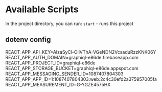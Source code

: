 # Available Scripts

In the project directory, you can run:
`start` - runs this project

## dotenv config

REACT_APP_API_KEY=AIzaSyCl-OllVThA-VGeNDN2VcsaduRzzKNK06Y
REACT_APP_AUTH_DOMAIN=graphiql-e86de.firebaseapp.com
REACT_APP_PROJECT_ID=graphiql-e86de
REACT_APP_STORAGE_BUCKET=graphiql-e86de.appspot.com
REACT_APP_MESSAGING_SENDER_ID=1087407804303
REACT_APP_APP_ID=1:1087407804303:web:2c4c30efd2a375957005fa
REACT_APP_MEASUREMENT_ID=G-YGZE4575HX
